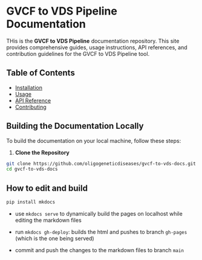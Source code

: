 # GVCF to VDS Pipeline Documentation

THis is the **GVCF to VDS Pipeline** documentation repository. This site provides comprehensive guides, usage instructions, API references, and contribution guidelines for the GVCF to VDS Pipeline tool.

## Table of Contents

- [Installation](installation.md)
- [Usage](usage.md)
- [API Reference](api_reference.md)
- [Contributing](contributing.md)

## Building the Documentation Locally

To build the documentation on your local machine, follow these steps:

1. **Clone the Repository**

```bash
git clone https://github.com/oligogeneticdiseases/gvcf-to-vds-docs.git
cd gvcf-to-vds-docs
```

## How to edit and build

```bash
pip install mkdocs
```
* use `mkdocs serve` to dynamically build the pages on localhost while editing the markdown files

* run `mkdocs gh-deploy`: builds the html and pushes to branch `gh-pages` (which is the one being served)

* commit and push the changes to the markdown files to branch `main`